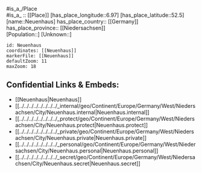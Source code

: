 ﻿---
location: [52.5,6.97] 
mapzoom: [7,12] 
mapmarker: city 
type: City
tags:
- geo/City


SpocWebEntityId: 32810
isDeleted: false
confidential: public

---
#is_a_/Place  
#is_a_ :: [[Place]] 
[has_place_longitude::6.97] 
[has_place_latitude::52.5] 
[name::Neuenhaus] 
has_place_country:: [[Germany]]  
has_place_province:: [[Niedersachsen]]  
[Population::] 
[Unknown::] 


```leaflet
id: Neuenhaus
coordinates: [[Neuenhaus]] 
markerFile: [[Neuenhaus]] 
defaultZoom: 11 
maxZoom: 18
```


## Confidential Links & Embeds: 
- [[Neuenhaus|Neuenhaus]]  
- [[../../../../../../../../_internal/geo/Continent/Europe/Germany/West/Niedersachsen/City/Neuenhaus.internal|Neuenhaus.internal]] 
- [[../../../../../../../../_protect/geo/Continent/Europe/Germany/West/Niedersachsen/City/Neuenhaus.protect|Neuenhaus.protect]] 
- [[../../../../../../../../_private/geo/Continent/Europe/Germany/West/Niedersachsen/City/Neuenhaus.private|Neuenhaus.private]] 
- [[../../../../../../../../_personal/geo/Continent/Europe/Germany/West/Niedersachsen/City/Neuenhaus.personal|Neuenhaus.personal]] 
- [[../../../../../../../../_secret/geo/Continent/Europe/Germany/West/Niedersachsen/City/Neuenhaus.secret|Neuenhaus.secret]] 
